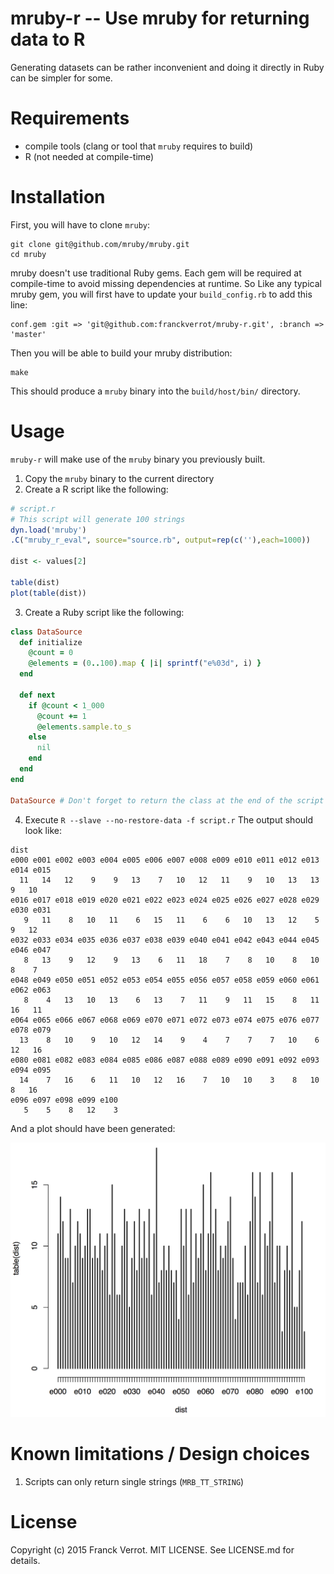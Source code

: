 # mruby-r -- Use mruby for returning data to R

Generating datasets can be rather inconvenient and doing it directly in Ruby
can be simpler for some.

# Requirements

* compile tools (clang or tool that `mruby` requires to build)
* R (not needed at compile-time)

# Installation

First, you will have to clone `mruby`:

    git clone git@github.com/mruby/mruby.git
    cd mruby

mruby doesn't use traditional Ruby gems. Each gem will be required at
compile-time to avoid missing dependencies at runtime. So Like any typical
mruby gem, you will first have to update your `build_config.rb` to add this
line:

    conf.gem :git => 'git@github.com:franckverrot/mruby-r.git', :branch => 'master'

Then you will be able to build your mruby distribution:

    make

This should produce a `mruby` binary into the `build/host/bin/` directory.

# Usage

`mruby-r` will make use of the `mruby` binary you previously built.

1. Copy the `mruby` binary to the current directory
2. Create a R script like the following:

  ```r
  # script.r
  # This script will generate 100 strings
  dyn.load('mruby')
  .C("mruby_r_eval", source="source.rb", output=rep(c(''),each=1000))

  dist <- values[2]

  table(dist)
  plot(table(dist))
  ```

3. Create a Ruby script like the following:

  ```ruby
  class DataSource
    def initialize
      @count = 0
      @elements = (0..100).map { |i| sprintf("e%03d", i) }
    end

    def next
      if @count < 1_000
        @count += 1
        @elements.sample.to_s
      else
        nil
      end
    end
  end

  DataSource # Don't forget to return the class at the end of the script
  ```

4. Execute `R --slave --no-restore-data -f script.r`
   The output should look like:

  ```
  dist
  e000 e001 e002 e003 e004 e005 e006 e007 e008 e009 e010 e011 e012 e013 e014 e015
    11   14   12    9    9   13    7   10   12   11    9   10   13   13    9   10
  e016 e017 e018 e019 e020 e021 e022 e023 e024 e025 e026 e027 e028 e029 e030 e031
     9   11    8   10   11    6   15   11    6    6   10   13   12    5    9   12
  e032 e033 e034 e035 e036 e037 e038 e039 e040 e041 e042 e043 e044 e045 e046 e047
     8   13    9   12    9   13    6   11   18    7    8   10    8   10    8    7
  e048 e049 e050 e051 e052 e053 e054 e055 e056 e057 e058 e059 e060 e061 e062 e063
     8    4   13   10   13    6   13    7   11    9   11   15    8   11   16   11
  e064 e065 e066 e067 e068 e069 e070 e071 e072 e073 e074 e075 e076 e077 e078 e079
    13    8   10    9   10   12   14    9    4    7    7    7   10    6   12   16
  e080 e081 e082 e083 e084 e085 e086 e087 e088 e089 e090 e091 e092 e093 e094 e095
    14    7   16    6   11   10   12   16    7   10   10    3    8   10    8   16
  e096 e097 e098 e099 e100
     5    5    8   12    3
  ```

  And a plot should have been generated:

<img src="https://raw.githubusercontent.com/franckverrot/mruby-r/master/doc/plot_table_dist.png">

# Known limitations / Design choices

1. Scripts can only return single strings (`MRB_TT_STRING`)

# License

Copyright (c) 2015 Franck Verrot. MIT LICENSE. See LICENSE.md for details.
